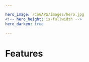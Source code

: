 ```yaml
---

hero_image: /CoGAPS/images/hero.jpg
<!-- hero_height: is-fullwidth -->
hero_darken: true

---
```


# Features
